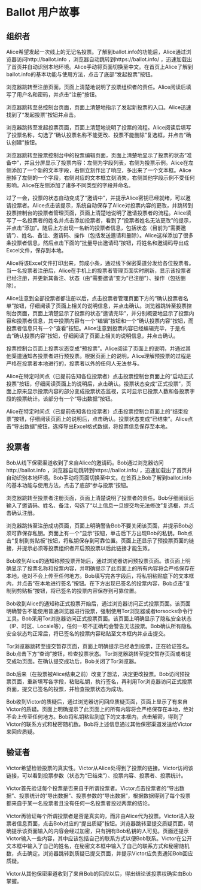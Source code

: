 # Ballot 用户故事

## 组织者

Alice希望发起一次线上的无记名投票。了解到ballot.info的功能后，Alice通过浏览器访问http://ballot.info ，浏览器自动跳转到https://ballot.info/ ，迅速加载出了首页并自动识别本地环境。Alice手动将页面切换至中文。在首页上Alice了解到ballot.info的基本功能与使用方法，点击了底部“发起投票”按钮。

浏览器跳转至注册页面，页面上清楚地说明了投票组织者的责任。Alice阅读后填写了用户名和密码，并点击“注册”按钮。

浏览器跳转至总控制台页面，页面上清楚地指示了发起新投票的入口。Alice迅速找到了“发起投票”按钮并点击。

浏览器跳转至发起投票页面，页面上清楚地说明了投票的流程。Alice阅读后填写了投票名称，勾选了“确认投票名称不能更改、投票不能删除”复选框，并点击“确认创建”按钮。

浏览器跳转至投票控制台中的投票编辑页面，页面上清楚地显示了投票的状态“准备中”，并且分屏显示了投票内容：左侧为字段列表，右侧为投票示例。Alice在左侧添加了一个新的文本字段，右侧立刻作出了响应，多出来了一个文本框。Alice删掉了左侧的一个字段，右侧对应的文本框立刻消失，右侧其他字段示例不受任何影响。Alice在左侧添加了诸多不同类型的字段并命名。

过了一会，投票的状态自动变成了“邀请中”，并提示Alice密钥已经就绪，可以邀请投票者。Alice点击该提示，系统自动保存了Alice对投票内容的更改，并跳转到投票控制台的投票者管理页面，页面上清楚地说明了邀请投票者的流程。Alice填写了一名投票者的姓名并点击添加投票者，看到了“投票者姓名无法更改”的提示，并点击“添加”。随后上方出现一名新的投票者信息，包括状态（目前为“需要邀请”）、姓名、备注、邀请码、操作（包括发送邀请和删除）。Alice这样添加了很多条投票者信息，然后点击下面的“批量导出邀请码”按钮，将姓名和邀请码导出成Excel文件，保存到本地。

Alice将该Excel文件打印出来，剪成小条，通过线下保密渠道分发给各位投票者。当一名投票者注册后，Alice在手机上的投票者管理页面实时刷新，显示该投票者已经注册，并更新其备注、状态（由“需要邀请”变为“已注册”）、操作（包括删除）。

Alice注意到全部投票者都注册以后，点击投票者管理页面下方的“确认投票者名单”按钮，仔细阅读了页面上相关的说明信息，并点击确认。浏览器跳转至投票控制台页面，页面上清楚显示了投票的状态“邀请完毕”，并分别概要地显示了投票内容和投票者信息，其中投票内容有一个“编辑”按钮和一个“确认投票内容”按钮，而投票者信息只有一个“查看”按钮。Alice注意到投票内容已经编辑完毕，于是点击“确认投票内容”按钮，仔细阅读了页面上相关的说明信息，并点击确认。

投票控制台页面上投票状态变成“预投票”。Alice阅读了页面上的说明，并通过其他渠道通知各投票者进行预投票。根据页面上的说明，Alice理解预投票的过程是严格在投票者本地进行的，投票者以外的任何人无法参与。

Alice在特定时间点（已提前告知各位投票者）点击投票控制台页面上的“启动正式投票”按钮，仔细阅读页面上的说明后，点击确认。投票状态变成“正式投票”，页面上原来显示投票内容的部分变成投票状态监视，实时显示已投票人数和各投票字段的投票统计。该部分有一个“导出数据”按钮。

Alice在特定时间点（已提前告知各位投票者）点击投票控制台页面上的“结束投票”按钮，仔细阅读页面上的说明后，点击确认。投票状态变成“已结束”。Alice点击“导出数据”按钮，选择导出Excel格式数据，将投票信息保存至本地。

## 投票者

Bob从线下保密渠道收到了来自Alice的邀请码。Bob通过浏览器访问http://ballot.info ，浏览器自动跳转到https://ballot.info/ ，迅速加载出了首页并自动识别本地环境。Bob手动将页面切换至中文。在首页上Bob了解到ballot.info的基本功能与使用方法，点击了底部“参与投票”按钮。

浏览器跳转至投票者注册页面，页面上清楚说明了投票者的责任。Bob仔细阅读后输入了邀请码、姓名、备注，勾选了“以上信息一旦提交均无法修改”复选框，并点击确认注册。

浏览器跳转至注册成功页面，页面上明确警告Bob不要关闭该页面，并提示Bob必须可靠保存私钥。页面上有一个“显示”按钮，单击后下方出现Bob的私钥。Bob点击“复制到剪贴板”按钮，将私钥保存到可靠位置。页面上还显示了预投票页面的链接，并提示必须等投票组织者开启预投票以后此链接才能生效。

Bob收到Alice的通知称预投票开始后，通过浏览器访问预投票页面。该页面上明确显示了投票名称和投票内容，并明确提示了此页面上的所有内容将会严格保存在本地，绝对不会上传至任何地方。Bob填写完各字段后，将私钥粘贴底下的文本框内，并点击“在本地进行签名”按钮。在下方出现已签名的投票内容，Bob点击“复制到剪贴板”按钮，将已签名的投票内容保存到可靠位置。

Bob收到Alice的通知称正式投票开始后，通过浏览器访问正式投票页面。该页面明确警告不能使用普通浏览器进行投票，强制使用Tor浏览器或者torsocks命令行工具。Bob采用Tor浏览器访问正式投票页面。该页面上明确显示了隐私安全状态（IP、时区、Locale等），任何一项不正确均会警告无法投票。Bob确认所有隐私安全状态均正常后，将已签名的投票内容粘贴至文本框内并点击提交。

Tor浏览器跳转至提交暂存页面，页面上明确提示已经收到投票，正在验证签名。Bob点击下方“查询”按钮，检查投票状态。Tor浏览器跳转至提交暂存页面或者提交成功页面。在确认提交成功后，Bob关闭了Tor浏览器。

Bob后来（在投票被Alice结束之前）改变了想法，决定更改投票。Bob访问预投票页面，重新填写各字段，粘贴私钥，执行签名，再利用Tor浏览器访问正式投票页面，提交已签名的投票，并检查投票状态为成功。

Bob收到Victor的质疑后，通过浏览器访问回应质疑页面，页面上显示了有来自Victor的质疑。页面上明确提示了此页面上的所有内容将会严格保存在本地，绝对不会上传至任何地方。Bob将私钥粘贴到底下的文本框内，点击解密，得到了Victor的联系方式和秘密随机数。Bob将上述信息通过其他保密渠道发送给Victor来回应质疑。

## 验证者

Victor希望检验投票的真实性。Victor从Alice处得到了投票的链接。Victor访问该链接，可以看到投票参数（状态为“已结束”）、投票内容、投票者、投票统计。

Victor首先验证每个投票是否来自于所谓投票者。Victor点击投票者的“导出数据”、投票统计的“导出数据”、投票参数的“导出数据”，根据数据得到了每个投票都来自于某一名投票者且没有任何一名投票者投过两票的结论。

Victor再验证每个所谓投票者是否是真实的，而非由Alice代为投票。Victor进入投票者信息页面，点击Bob对应的“提出质疑”按钮。浏览器跳转至提交质疑页面，明确提示该页面输入的内容会经过加密，只有拥有Bob私钥的人可见。页面还提示Victor输入一些内容，其中应该包括自己的联系方式以便Bob联系。Victor在公开文本框中输入了自己的姓名，在秘密文本框中输入了自己的联系方式和秘密随机数，点击确定。浏览器跳转到质疑已提交页面，并提示Victor应负责通知Bob回应质疑。

Victor从其他保密渠道收到了来自Bob的回应以后，得出结论该投票权确实由Bob掌握。
